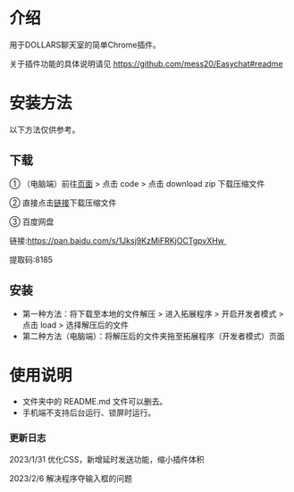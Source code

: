 # 介绍
用于DOLLARS聊天室的简单Chrome插件。

关于插件功能的具体说明请见 https://github.com/mess20/Easychat#readme

# 安装方法

以下方法仅供参考。

## 下载

① （电脑端）前往[页面](https://github.com/mess20/DOLLARS-Extension) > 点击 code > 点击 download zip 下载压缩文件

② 直接点击[链接](https://codeload.github.com/mess20/DOLLARS-Extension/zip/refs/heads/main)下载压缩文件

③ 百度网盘

链接:https://pan.baidu.com/s/1Jksj9KzMiFRKjOCTgpvXHw 

提取码:8185

## 安装

- 第一种方法：将下载至本地的文件解压 > 进入拓展程序 > 开启开发者模式 > 点击 load > 选择解压后的文件
- 第二种方法（电脑端）：将解压后的文件夹拖至拓展程序（开发者模式）页面

# 使用说明
- 文件夹中的 README.md 文件可以删去。
- 手机端不支持后台运行、锁屏时运行。


### 更新日志

2023/1/31 优化CSS，新增延时发送功能，缩小插件体积

2023/2/6 解决程序夺输入框的问题


















